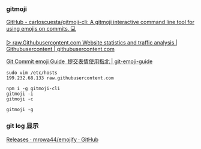 ### gitmoji
[GitHub - carloscuesta/gitmoji-cli: A gitmoji interactive command line tool for using emojis on commits. 💻](https://github.com/carloscuesta/gitmoji-cli)  

[▷ raw.Githubusercontent.com Website statistics and traffic analysis | Githubusercontent | githubusercontent.com](https://githubusercontent.com.ipaddress.com/raw.githubusercontent.com)  

[Git Commit emoji Guide  提交表情使用指北 | git-emoji-guide](https://hooj0.github.io/git-emoji-guide/)  

```
sudo vim /etc/hosts
199.232.68.133 raw.githubusercontent.com

npm i -g gitmoji-cli
gitmoji -i
gitmoji -c

gitmoji -g
```

### git log 显示
[Releases · mrowa44/emojify · GitHub](https://github.com/mrowa44/emojify/releases)